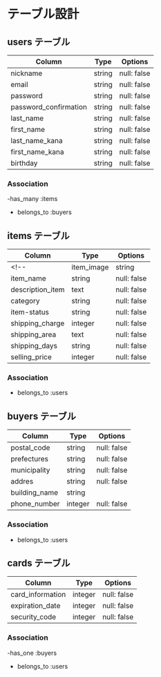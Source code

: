 # テーブル設計

## users テーブル

| Column   | Type   | Options     |
| -------- | ------ | ----------- |
| nickname | string | null: false |
| email    | string | null: false |
| password | string | null: false |
| password_confirmation | string | null: false |
| last_name | string | null: false |
| first_name | string | null: false |
| last_name_kana | string | null: false |
| first_name_kana | string | null: false |
| birthday | string | null: false |

### Association
-has_many :items
- belongs_to :buyers




## items テーブル

| Column | Type   | Options     |
| ------ | ------ | ----------- |
<!--| item_image   | string | null: false |-->
| item_name   | string | null: false |
| description_item   | text | null: false |
| category   | string | null: false |
| item-status   | string | null: false |
| shipping_charge   | integer | null: false |
| shipping_area   | text | null: false |
| shipping_days   | string | null: false |
| selling_price   | integer | null: false |

### Association
- belongs_to :users





## buyers テーブル

| Column | Type       | Options         |
| ------ | ---------- | ----------------|
| postal_code   | string | null: false |
| prefectures   | string | null: false |
| municipality   | string | null: false |
| addres   | string | null: false |
| building_name   | string |  |
| phone_number   | integer | null: false |

### Association

- belongs_to :users




## cards テーブル

| Column | Type       | Options         |
| ------ | ---------- | ----------------|
| card_information   | integer | null: false |
| expiration_date   | integer | null: false |
| security_code   | integer | null: false |

### Association
-has_one :buyers
- belongs_to :users
